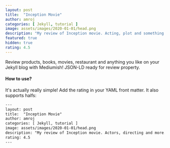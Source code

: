 ```yaml
---
layout: post
title:  "Inception Movie"
author: amroj
categories: [ Jekyll, tutorial ]
image: assets/images/2020-01-01/head.png
description: "My review of Inception movie. Acting, plot and something else in this short description."
featured: true
hidden: true
rating: 4.5
---
```


Review products, books, movies, restaurant and anything you like on your Jekyll blog with Mediumish! JSON-LD ready for review property.

#### How to use?

It's actually really simple! Add the rating in your YAML front matter. It also supports halfs:

```html
---
layout: post
title:  "Inception Movie"
author: amroj
categories: [ Jekyll, tutorial ]
image: assets/images/2020-01-01/head.png
description: "My review of Inception movie. Actors, directing and more."
rating: 4.5
---
```
